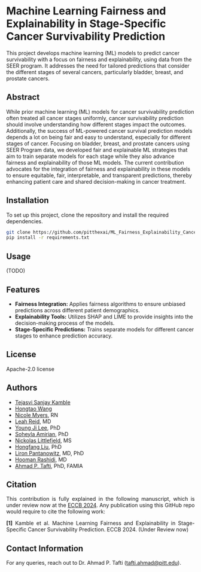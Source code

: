 # Machine Learning Fairness and Explainability in Stage-Specific Cancer Survivability Prediction

This project develops machine learning (ML) models to predict cancer survivability with a focus on fairness and explainability, using data from the SEER program. It addresses the need for tailored predictions that consider the different stages of several cancers, particularly bladder, breast, and prostate cancers.

## Abstract

While prior machine learning (ML) models for cancer survivability prediction often treated all cancer stages uniformly, cancer survivability prediction should involve understanding how different stages impact the outcomes. Additionally, the success of ML-powered cancer survival prediction models depends a lot on being fair and easy to understand, especially for different stages of cancer. Focusing on bladder, breast, and prostate cancers using SEER Program data, we developed  fair and explainable ML strategies that aim to train separate models for each stage while they also advance fairness and explainability of those ML models. The current contribution advocates for the integration of fairness and explainability in these models to ensure equitable, fair, interpretable, and transparent predictions, thereby enhancing patient care and shared decision-making in cancer treatment.



## Installation

To set up this project, clone the repository and install the required dependencies.

```bash
git clone https://github.com/pitthexai/ML_Fairness_Explainability_Cancer_Survivability.git
pip install -r requirements.txt
```

## Usage
(TODO)

## Features
+ <strong>Fairness Integration:</strong> Applies fairness algorithms to ensure unbiased predictions across different patient demographics. <br>
+ <strong>Explainability Tools:</strong> Utilizes SHAP and LIME to provide insights into the decision-making process of the models. <br>
+ <strong>Stage-Specific Predictions:</strong> Trains separate models for different cancer stages to enhance prediction accuracy.


## License
Apache-2.0 license

## Authors
+ <a href="" target="_blank">Tejasvi Sanjay Kamble</a>
+ <a href="" target="_blank">Hongtao Wang</a>
+ <a href="" target="_blank">Nicole Myers</a>, RN
+ <a href="" target="_blank">Leah Reid</a>, MD
+ <a href="https://www.nursing.pitt.edu/person/young-ji-lee" target="_blank">Young Ji Lee</a>, PhD
+ <a href="https://amiielab.github.io" target="_blank">Soheyla Amirian</a>, PhD
+ <a href="https://littlefieldnick.github.io/" target="_blank">Nickolas Littlefield</a>, MS
+ <a href="https://sbmi.uth.edu/faculty-and-staff/hongfang-liu.htm" target="_blank">Hongfang Liu</a>, PhD
+ <a href="https://pitthexai.github.io/people.html" target="_blank">Liron Pantanowitz</a>, MD, PhD
+ <a href="https://www.pitt.edu/pittwire/accolades-honors/hooman-rashidi-becomes-associate-dean-ai-medicine" target="_blank">Hooman Rashidi</a>, MD
+ <a href="https://pitthexai.github.io" target="_blank">Ahmad P. Tafti</a>, PhD, FAMIA

## Citation
<p align="justify">This contribution is fully explained in the following manuscript, which is under review now at the <a href="https://eccb2024.fi/" target="_blank">ECCB 2024</a>. Any publication using this GitHub repo would require to cite the following work:
<p align="justify">
<strong>[1]</strong> Kamble et al. Machine Learning Fairness and Explainability in Stage-Specific Cancer Survivability Prediction. ECCB 2024. (Under Review now)</p>

## Contact Information
For any queries, reach out to Dr. Ahmad P. Tafti (tafti.ahmad@pitt.edu).

